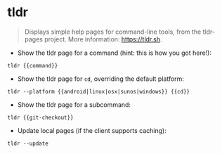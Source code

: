 # tldr

> Displays simple help pages for command-line tools, from the tldr-pages project.
> More information: <https://tldr.sh>.

- Show the tldr page for a command (hint: this is how you got here!):

`tldr {{command}}`

- Show the tldr page for `cd`, overriding the default platform:

`tldr --platform {{android|linux|osx|sunos|windows}} {{cd}}`

- Show the tldr page for a subcommand:

`tldr {{git-checkout}}`

- Update local pages (if the client supports caching):

`tldr --update`
